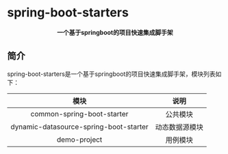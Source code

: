# spring-boot-starters

<p align="center">
	<strong>一个基于springboot的项目快速集成脚手架</strong>
</p>

## 简介
spring-boot-starters是一个基于springboot的项目快速集成脚手架，模块列表如下：

|     模块    |                  说明                  |
| :-----------: | :--------------------------------------: |
|    common-spring-boot-starter    |                公共模块                |
| dynamic-datasource-spring-boot-starter | 动态数据源模块 |
| demo-project | 用例模块 |

